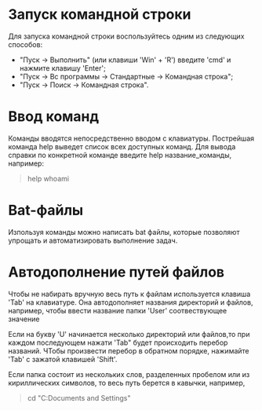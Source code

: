 # Запуск командной строки

Для запуска командной строки воспользуйтесь одним из следующих способов:

   * "Пуск -> Выполнить" (или клавиши 'Win' + 'R') введите 'cmd' и нажмите клавишу 'Enter';
   * "Пуск -> Вс программы -> Стандартные -> Командная строка";
   * "Пуск -> Поиск -> Командная строка".

# Ввод команд

Команды вводятся непосредственно вводом с клавиатуры. Пострейшая команда help выведет список всех доступных команд. Для вывода справки по конкретной команде введите help название_команды, например:
> help whoami

# Bat-файлы
Изпользуя команды можно написать bat файлы, которые позволяют упрощать и автоматизировать выполнение задач.

# Автодополнение путей файлов
Чтобы не набирать вручную весь путь к файлам используется клавиша 'Tab' на клавиатуре. Она автодополняет названия директорий и файлов, например, чтобы ввести название папки 'User' соотвествующее значение

Если на букву 'U' начинается несколько директорий или файлов,то при каждом последующем нажати 'Tab" будет происходить перебор названий. ЧТобы произвести перебор в обратном порядке, нажимайте 'Tab' с зажатой клавишей 'Shift'.

Если папка состоит из нескольких слов, разделенных пробелом или из кириллических символов, то весь путь берется в кавычки, например, 
> cd "C:Documents and Settings"
